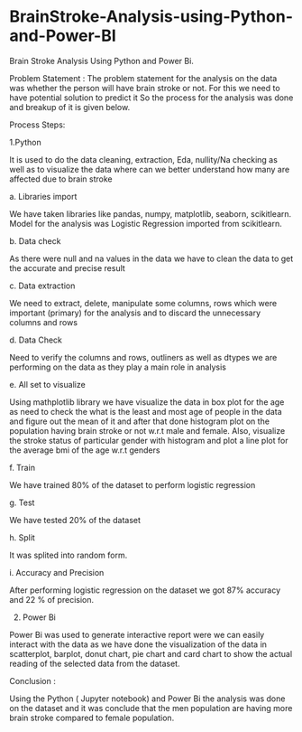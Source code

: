 # BrainStroke-Analysis-using-Python-and-Power-BI
Brain Stroke Analysis Using Python and Power Bi.

Problem Statement :
The problem statement for the analysis on the data was whether the person will have brain stroke or not.
For this we need to have potential solution to predict it
So the process for the analysis was done and breakup of it is given below.

Process Steps:

1.Python

It is used to do the data cleaning, extraction, Eda, nullity/Na checking as well as to visualize the data where can we better understand how many are affected due to brain stroke

a.	Libraries import

We have taken libraries like pandas, numpy, matplotlib, seaborn, scikitlearn.
Model for the analysis was Logistic Regression imported from scikitlearn.

b.	Data check

As there were null and na values in the data we have to clean the data to get the accurate and precise result

c.	Data extraction

We need to extract, delete, manipulate some columns, rows which were important (primary) for the analysis and to discard the unnecessary columns and rows

d.	Data Check

Need to verify the columns and rows, outliners as well as dtypes we are performing on the data as they play a main role in analysis

e.	All set to visualize

Using mathplotlib library we have visualize the data in box plot for the age as need to check the what is the least and most age of people in the data and figure out the mean of it and after that done histogram plot on the population having brain stroke or not w.r.t male and female. Also, visualize the stroke status of particular gender with histogram and plot a line plot for the average bmi of the age w.r.t genders

f.	Train 

We have trained 80% of the dataset to perform logistic regression

g.	Test 

We have tested 20% of the dataset

h.	Split

It was splited into random form.

i.	Accuracy and Precision

After performing logistic regression on the dataset we got 87% accuracy and 22 % of precision.

2.	Power Bi

Power Bi was used to generate interactive report were we can easily interact with the data as we have done the visualization of the data in scatterplot, barplot, donut chart, pie chart and card chart to show the actual reading of the selected data from the dataset.

Conclusion : 

Using the Python ( Jupyter notebook) and Power Bi the analysis was done on the dataset and it was conclude that the men population are having more brain stroke compared to female population. 

